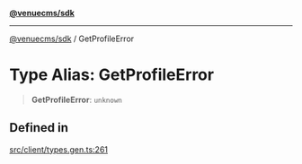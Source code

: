 [**@venuecms/sdk**](../README.md)

***

[@venuecms/sdk](../README.md) / GetProfileError

# Type Alias: GetProfileError

> **GetProfileError**: `unknown`

## Defined in

[src/client/types.gen.ts:261](https://github.com/venuecms/sdk/blob/8a6c84653ba60be7399cb6d469978abeb0f847f0/src/client/types.gen.ts#L261)
